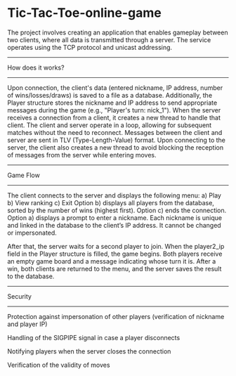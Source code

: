 # Tic-Tac-Toe-online-game
The project involves creating an application that enables gameplay between two clients, where all data is transmitted through a server. The service operates using the TCP protocol and unicast addressing.
__________________________________
How does it works?
__________________________________
Upon connection, the client's data (entered nickname, IP address, number of wins/losses/draws) is saved to a file as a database. Additionally, the Player structure stores the nickname and IP address to send appropriate messages during the game (e.g., "Player's turn: nick_1"). When the server receives a connection from a client, it creates a new thread to handle that client.
The client and server operate in a loop, allowing for subsequent matches without the need to reconnect. Messages between the client and server are sent in TLV (Type-Length-Value) format. Upon connecting to the server, the client also creates a new thread to avoid blocking the reception of messages from the server while entering moves.
__________________________________
Game Flow
__________________________________
The client connects to the server and displays the following menu:
a) Play
b) View ranking
c) Exit
Option b) displays all players from the database, sorted by the number of wins (highest first).
Option c) ends the connection.
Option a) displays a prompt to enter a nickname. Each nickname is unique and linked in the database to the client’s IP address. It cannot be changed or impersonated.

After that, the server waits for a second player to join. When the player2_ip field in the Player structure is filled, the game begins. Both players receive an empty game board and a message indicating whose turn it is.
After a win, both clients are returned to the menu, and the server saves the result to the database.
__________________________________
Security
__________________________________
Protection against impersonation of other players (verification of nickname and player IP)

Handling of the SIGPIPE signal in case a player disconnects

Notifying players when the server closes the connection

Verification of the validity of moves
